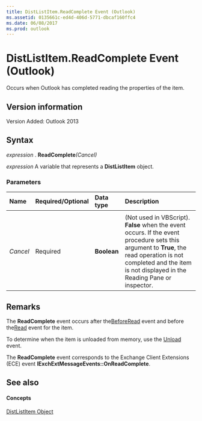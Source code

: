 ```yaml
---
title: DistListItem.ReadComplete Event (Outlook)
ms.assetid: 0135661c-ed4d-406d-5771-dbcaf160ffc4
ms.date: 06/08/2017
ms.prod: outlook
---
```



# DistListItem.ReadComplete Event (Outlook)
Occurs when Outlook has completed reading the properties of the item.

## Version information

Version Added: Outlook 2013 


## Syntax

 _expression_ . **ReadComplete**_(Cancel)_

 _expression_ A variable that represents a **DistListItem** object.


### Parameters



|**Name**|**Required/Optional**|**Data type**|**Description**|
|:-----|:-----|:-----|:-----|
|||||
| _Cancel_|Required| **Boolean**|(Not used in VBScript).  **False** when the event occurs. If the event procedure sets this argument to **True**, the read operation is not completed and the item is not displayed in the Reading Pane or inspector.|

## Remarks

The  **ReadComplete** event occurs after the[BeforeRead](Outlook.DistListItem.BeforeRead.md) event and before the[Read](Outlook.DistListItem.Read.md) event for the item.

To determine when the item is unloaded from memory, use the [Unload](Outlook.DistListItem.Unload.md) event.

The  **ReadComplete** event corresponds to the Exchange Client Extensions (ECE) event **IExchExtMessageEvents::OnReadComplete**.


## See also


#### Concepts


[DistListItem Object](Outlook.DistListItem.md)

